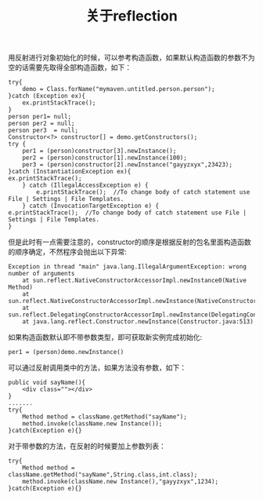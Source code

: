 ﻿---
layout: post
title: 关于reflection
category: java
tags: [reflection, java]
---

用反射进行对象初始化的时候，可以参考构造函数，如果默认构造函数的参数不为空的话需要先取得全部构造函数，如下：

    try{
        demo = Class.forName("mymaven.untitled.person.person");
    }catch (Exception ex){
        ex.printStackTrace();
    }
    person per1= null;
    person per2 = null;
    person per3  = null;
    Constructor<?> constructor[] = demo.getConstructors();
    try {
        per1 = (person)constructor[3].newInstance();
        per2 = (person)constructor[1].newInstance(100);
        per3 = (person)constructor[2].newInstance("gayyzxyx",23423);
    }catch (InstantiationException ex){
    ex.printStackTrace();
        } catch (IllegalAccessException e) {
            e.printStackTrace();  //To change body of catch statement use File | Settings | File Templates.
        } catch (InvocationTargetException e) {
    e.printStackTrace();  //To change body of catch statement use File | Settings | File Templates.
    }

但是此时有一点需要注意的，constructor的顺序是根据反射的包名里面构造函数的顺序确定，不然程序会抛出以下异常:

    Exception in thread "main" java.lang.IllegalArgumentException: wrong number of arguments
        at sun.reflect.NativeConstructorAccessorImpl.newInstance0(Native Method)
        at sun.reflect.NativeConstructorAccessorImpl.newInstance(NativeConstructorAccessorImpl.java:39)
        at sun.reflect.DelegatingConstructorAccessorImpl.newInstance(DelegatingConstructorAccessorImpl.java:27)
        at java.lang.reflect.Constructor.newInstance(Constructor.java:513)

如果构造函数默认即不带参数类型，即可获取新实例完成初始化:

    per1 = (person)demo.newInstance()

可以通过反射调用类中的方法，如果方法没有参数，如下：

    public void sayName(){
        <div class=""></div>
    }
    .......
    try{
        Method method = className.getMethod("sayName");
        method.invoke(className.new Instance());
    }catch(Exception e){}

对于带参数的方法，在反射的时候要加上参数列表：

    try{
        Method method = className.getMethod("sayName",String.class,int.class);
        method.invoke(className.new Instance(),"gayyzxyx",1234);
    }catch(Exception e){}


